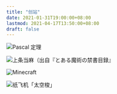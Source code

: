 ```yaml
---
title: "创站"
date: 2021-01-31T19:00:00+08:00
lastmod: 2021-04-17T13:50:00+08:00
draft: false
---
```


![Pascal 定理](/images/pascal-theorem.png "Pascal 定理")

![上条当麻（出自『とある魔術の禁書目録』](/images/kamijou-touma.png "上条当麻（出自 『とある魔術の禁書目録』）")

![Minecraft](/images/minecraft.jpg "Minecraft")

![纸飞机「太空梭」](/images/space-shuttle.jpg "纸飞机「太空梭」")
